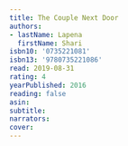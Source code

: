 ```yaml
---
title: The Couple Next Door
authors:
- lastName: Lapena
  firstName: Shari
isbn10: '0735221081'
isbn13: '9780735221086'
read: 2019-08-31
rating: 4
yearPublished: 2016
reading: false
asin:
subtitle:
narrators:
cover:
---
```

